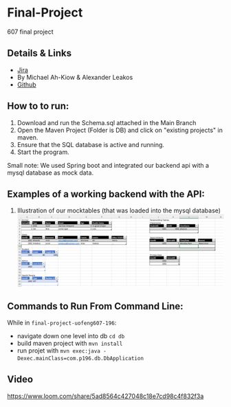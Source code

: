 # Final-Project
607 final project

## Details & Links
* [Jira](https://uofceng607-196.atlassian.net/jira/software/projects/P196/boards/1)
* By Michael Ah-Kiow & Alexander Leakos
* [Github](https://github.com/Software-Engineering-Courses-Moshirpour/final-project-uofeng607-196/tree/main) 
## How to to run:
1. Download and run the Schema.sql attached in the Main Branch
2. Open the Maven Project (Folder is DB) and click on "existing projects" in maven.
3. Ensure that the SQL database is active and running.
4. Start the program.

Small note:  We used Spring boot and integrated our backend api with a mysql database as mock data.

## Examples of a working backend with the API:

1. Illustration of our mocktables (that was loaded into the mysql database)
![mocktables](resources/Mocktables.PNG)

## Commands to Run From Command Line:

While in `final-project-uofeng607-196`:
- navigate down one level into db `cd db`
- build maven project with `mvn install`
- run projet with `mvn exec:java -Dexec.mainClass=com.p196.db.DbApplication`

## Video
https://www.loom.com/share/5ad8564c427048c18e7cd98c4f832f3a
